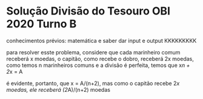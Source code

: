 # Solução Divisão do Tesouro OBI 2020 Turno B

conhecimentos prévios: matemática e saber dar input e output KKKKKKKKK

para resolver esste problema, considere que cada marinheiro comum receberá x moedas, o capitão, como recebe o dobro, receberá 2x moedas, como temos n marinheiros comuns e a divisão é perfeita, temos que x*n + 2*x = A

é evidente, portanto, que x = A/(n+2), mas como o capitão recebe 2*x moedas, ele receberá (2*A)/(n+2) moedas
